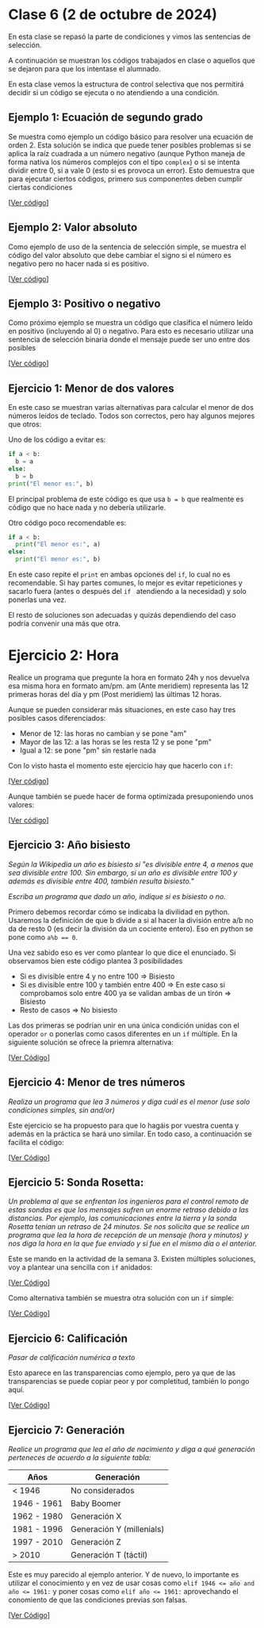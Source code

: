 # Clase 6 (2 de octubre de 2024)

En esta clase se repasó la parte de condiciones y vimos las sentencias de selección.

A continuación se muestran los códigos trabajados en clase o aquellos que se dejaron para que los intentase el alumnado.

En esta clase vemos la estructura de control selectiva que nos permitirá decidir si un código se ejecuta o no atendiendo a una condición.

## Ejemplo 1: Ecuación de segundo grado

Se muestra como ejemplo un código básico para resolver una ecuación de orden 2. Esta solución se indica que puede tener posibles problemas si se aplica la raíz cuadrada a un número negativo (aunque Python maneja de forma nativa los números complejos con el tipo `complex`) o si se intenta dividir entre 0, si a vale 0 (esto si es provoca un error). Esto demuestra que para ejecutar ciertos códigos, primero sus componentes deben cumplir ciertas condiciones

[[Ver código](t3e03.ec_grado2.py)]

## Ejemplo 2: Valor absoluto

Como ejemplo de uso de la sentencia de selección simple, se muestra el código del valor absoluto que debe cambiar el signo si el número es negativo pero no hacer nada si es positivo.

[[Ver código](t3e04.absoluto.py)]

## Ejemplo 3: Positivo o negativo

Como próximo ejemplo se muestra un código que clasifica el número leído en positivo (incluyendo al 0) o negativo. Para esto es necesario utilizar una sentencia de selección binaria donde el mensaje puede ser uno entre dos posibles

[[Ver código](t3e05.pos_o_neg.py)]

## Ejercicio 1: Menor de dos valores

En este caso se muestran varias alternativas para calcular el menor de dos números leídos de teclado. Todos son correctos, pero hay algunos mejores que otros:

Uno de los código a evitar es:

```python
if a < b:
  b = a
else:
  b = b
print("El menor es:", b)
```

El principal problema de este código es que usa `b = b` que realmente es código que no hace nada y no debería utilizarle.

Otro código poco recomendable es:

```python
if a < b:
  print("El menor es:", a)
else:
  print("El menor es:", b)
```

En este caso repite el `print` en ambas opciones del `if`, lo cual no es recomendable. Si hay partes comunes, lo mejor es evitar repeticiones y sacarlo fuera (antes o después del `if ` atendiendo a la necesidad) y solo ponerlas una vez.

El resto de soluciones son adecuadas y quizás dependiendo del caso podría convenir una más que otra.

# Ejercicio 2: Hora

Realice un programa que pregunte la hora en formato 24h y nos devuelva esa misma hora en formato am/pm. am (Ante meridiem) representa las 12 primeras horas del día y pm (Post meridiem) las últimas 12 horas. 

Aunque se pueden considerar más situaciones, en este caso hay tres posibles casos diferenciados:
* Menor de 12: las horas no cambian y se pone "am"
* Mayor de las 12: a las horas se les resta 12 y se pone "pm"
* Igual a 12: se pone "pm" sin restarle nada

Con lo visto hasta el momento este ejercicio hay que hacerlo con `if`:

[[Ver código](t3e06.conversion_hora1.py)]

Aunque también se puede hacer de forma optimizada presuponiendo unos valores:

[[Ver código](t3e06.conversion_hora2.py)]

## Ejercicio 3: Año bisiesto

*Según la Wikipedia un año es bisiesto si "es divisible entre 4, a menos que sea divisible entre 100. Sin embargo, si un año es divisible entre 100 y además es divisible entre 400, también resulta bisiesto."*

*Escriba un programa que dado un año, indique si es bisiesto o no.*

Primero debemos recordar cómo se indicaba la divilidad en python. Usaremos la definición de que b divide a si al hacer la división entre a/b no da de resto 0 (es decir la división da un cociente entero). Eso en python se pone como `a%b == 0`.

Una vez sabido eso es ver como plantear lo que dice el enunciado. Si observamos bien este código plantea 3 posibilidades
* Si es divisible entre 4 y no entre 100 => Bisiesto
* Si es divisible entre 100 y también entre 400 => En este caso si comprobamos solo entre 400 ya se validan ambas de un tirón => Bisiesto
* Resto de casos => No bisiesto

Las dos primeras se podrían unir en una única condición unidas con el operador `or` o ponerlas como casos diferentes en un `if` múltiple. En la siguiente solución se ofrece la priemra alternativa:

[[Ver Código](t3e07.bisiesto.py)]

## Ejercicio 4: Menor de tres números

*Realiza un programa que lea 3 números y diga cuál es el menor (use solo condiciones simples, sin and/or)*

Este ejercicio se ha propuesto para que lo hagáis por vuestra cuenta y además en la práctica se hará uno similar. En todo caso, a continuación se facilita el código:

[[Ver Código](t3e08.menor_de_3.py)]

## Ejercicio 5: Sonda Rosetta:

*Un problema al que se enfrentan los ingenieros para el control remoto de estas sondas es que los mensajes sufren un enorme retraso debido a las distancias. Por ejemplo, las comunicaciones entre la tierra y la sonda Rosetta tenían un retraso de 24 minutos. Se nos solicita que se realice un programa que lea la hora de
recepción de un mensaje (hora y minutos) y nos diga la hora en la que fue enviado y si fue en el mismo día o el anterior.*

Este se mando en la actividad de la semana 3. Existen múltiples soluciones, voy a plantear una sencilla con `if` anidados:

[[Ver Código](t3e09.rosetta.py)]

Como alternativa también se muestra otra solución con un `if` simple:

[[Ver Código](t3e09.rosetta2.py)]

## Ejercicio 6: Calificación

*Pasar de calificación numérica a texto*

Esto aparece en las transparencias como ejemplo, pero ya que de las transparencias se puede copiar peor y por completitud, también lo pongo aquí.

[[Ver Código](t3e10.calificación.py)]

## Ejercicio 7: Generación

*Realice un programa que lea el año de nacimiento y diga a qué generación perteneces de acuerdo a la siguiente tabla:*

| Años | Generación |
| ---- | ---- |
| < 1946 | No considerados |
| 1946 - 1961 | Baby Boomer |
| 1962 - 1980 | Generación X |
| 1981 - 1996 | Generación Y (millenials) |
| 1997 - 2010 | Generación Z |
| \> 2010 | Generación T (táctil) |

Este es muy parecido al ejemplo anterior. Y de nuevo, lo importante es utilizar el conocimiento y en vez de usar cosas como `elif 1946 <= año and año <= 1961:` y poner cosas como `elif año <= 1961:` aprovechando el conomiento de que las condiciones previas son falsas.

[[Ver Código](t3e11.generación.py)]